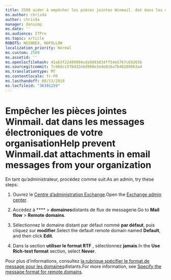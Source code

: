 ```yaml
---
title: 2589 aider à empêcher les pièces jointes Winmail. dat dans les messages électroniques de votre organisation
ms.author: chrisda
author: chrisda
manager: dansimp
ms.date: ''
ms.audience: ITPro
ms.topic: article
ROBOTS: NOINDEX, NOFOLLOW
localization_priority: Normal
ms.custom: 2589
ms.assetid: ''
ms.openlocfilehash: 41ab3f22499994cda5883834ff54e5767c69265b
ms.sourcegitcommit: 7c90dcc570d32ebd968e3e4e816a7b482890b3a4
ms.translationtype: MT
ms.contentlocale: fr-FR
ms.lasthandoff: 08/13/2019
ms.locfileid: "36391259"
---
```

# <a name="help-prevent-winmaildat-attachments-in-email-messages-from-your-organization"></a><span data-ttu-id="5058a-102">Empêcher les pièces jointes Winmail. dat dans les messages électroniques de votre organisation</span><span class="sxs-lookup"><span data-stu-id="5058a-102">Help prevent Winmail.dat attachments in email messages from your organization</span></span>

<span data-ttu-id="5058a-103">En tant qu’administrateur, procédez comme suit:</span><span class="sxs-lookup"><span data-stu-id="5058a-103">As an admin, try these steps:</span></span>

1. <span data-ttu-id="5058a-104">Ouvrez le [Centre d’administration Exchange](https://outlook.office365.com/ecp/).</span><span class="sxs-lookup"><span data-stu-id="5058a-104">Open the [Exchange admin center](https://outlook.office365.com/ecp/).</span></span>

2. <span data-ttu-id="5058a-105">Accédez à \*\*\*\* > **domaines**distants de flux de messagerie.</span><span class="sxs-lookup"><span data-stu-id="5058a-105">Go to **Mail flow** > **Remote domains**.</span></span>

3. <span data-ttu-id="5058a-106">Sélectionnez le domaine distant par défaut nommé **par défaut**, puis cliquez sur **modifier**.</span><span class="sxs-lookup"><span data-stu-id="5058a-106">Select the default remote domain named **Default**, and then click **Edit**.</span></span>

4. <span data-ttu-id="5058a-107">Dans la section **utiliser le format RTF** , sélectionnez **jamais**.</span><span class="sxs-lookup"><span data-stu-id="5058a-107">In the **Use Rich-text format** section, select **Never**.</span></span>

<span data-ttu-id="5058a-108">Pour plus d’informations, consultez [la rubrique spécifier le format de message pour les domaines](https://docs.microsoft.com/Exchange/mail-flow-best-practices/remote-domains/remote-domains#specifying-message-format)distants.</span><span class="sxs-lookup"><span data-stu-id="5058a-108">For more information, see [Specify the message format for remote domains](https://docs.microsoft.com/Exchange/mail-flow-best-practices/remote-domains/remote-domains#specifying-message-format).</span></span>
